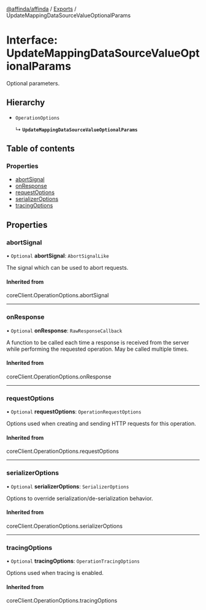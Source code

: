 [@affinda/affinda](../README.md) / [Exports](../modules.md) / UpdateMappingDataSourceValueOptionalParams

# Interface: UpdateMappingDataSourceValueOptionalParams

Optional parameters.

## Hierarchy

- `OperationOptions`

  ↳ **`UpdateMappingDataSourceValueOptionalParams`**

## Table of contents

### Properties

- [abortSignal](UpdateMappingDataSourceValueOptionalParams.md#abortsignal)
- [onResponse](UpdateMappingDataSourceValueOptionalParams.md#onresponse)
- [requestOptions](UpdateMappingDataSourceValueOptionalParams.md#requestoptions)
- [serializerOptions](UpdateMappingDataSourceValueOptionalParams.md#serializeroptions)
- [tracingOptions](UpdateMappingDataSourceValueOptionalParams.md#tracingoptions)

## Properties

### abortSignal

• `Optional` **abortSignal**: `AbortSignalLike`

The signal which can be used to abort requests.

#### Inherited from

coreClient.OperationOptions.abortSignal

___

### onResponse

• `Optional` **onResponse**: `RawResponseCallback`

A function to be called each time a response is received from the server
while performing the requested operation.
May be called multiple times.

#### Inherited from

coreClient.OperationOptions.onResponse

___

### requestOptions

• `Optional` **requestOptions**: `OperationRequestOptions`

Options used when creating and sending HTTP requests for this operation.

#### Inherited from

coreClient.OperationOptions.requestOptions

___

### serializerOptions

• `Optional` **serializerOptions**: `SerializerOptions`

Options to override serialization/de-serialization behavior.

#### Inherited from

coreClient.OperationOptions.serializerOptions

___

### tracingOptions

• `Optional` **tracingOptions**: `OperationTracingOptions`

Options used when tracing is enabled.

#### Inherited from

coreClient.OperationOptions.tracingOptions
